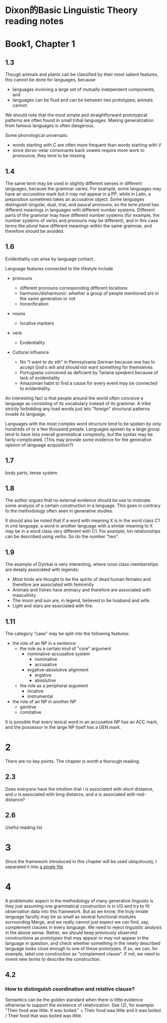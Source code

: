 Dixon的Basic Linguistic Theory reading notes
======

# Book1, Chapter 1

## 1.3

Though animals and plants can be classified by their most salient features, this cannot be done for languages, 
because 
- languages involving a large set of mutually independent components, and 
- languages can be fluid and can be between two prototypes; animals cannot.

We should note that the most simple and straightforward prototypical patterns are often found in 
small tribal languages. Making generalization from famous languages is often dangerous.

Some phonological universals:
- words starting with C are often more frequent than words starting with V
- since dorso-velar consonants back vowels require more work to pronounce, they tend to be missing 

## 1.4

The same term may be used in slightly different senses in different languages, because the grammar varies.
For example, some languages may have an *accusative* mark but it may not appear in a PP, while in Latin, 
a preposition sometimes takes an accusative object. Some languages distinguish singular, dual, trial, and
paucal pronouns, so the term *plural* has different meanings in languages with different number systems.
Different parts of the grammar may have different number systems (for example, the number systems of verbs
and pronouns may be different), and in this case terms like *plural* have different meanings within the same 
grammar, and therefore should be avoided.

## 1.6

Evidentiality can arise by language contact.

Language features connected to the lifestyle include
- pronouns
  - different pronouns corresponding different locations
  - harmonic/disharmonic: whether a group of people mentioned are in the same generation or not
  - honorification
- nouns
  - locative markers
- verb
  - Evidentiality

- Cultural influence
  - No "I want to do sth" in Pennsylvania German because one has to accept God's will and should not want something for themselves
  - Portuguese conceived as deficient by Tariana speakers because of lack of evidentiality
  - Amazonian habit to find a cause for every event may be connected to evidentiality.

An interesting fact is that people around the world often conceive a language as consisting of its vocabulary 
instead of its grammar. A tribe strictly forbidding any load words just lets "foreign" structural patterns invade 
its language. 

Languages with the most complex word structure tend to be spoken by only hundreds of or a few thousand people. 
Languages spoken by a large group tend to have less overall grammatical complexity, but the syntax may be fairly complicated.
(This may provide some evidence for the generative opinion of language acquisition?)

## 1.7

body parts, tense system

## 1.8

The author argues that no external evidence should be use to motivate some analysis of a certain construction in
a language. This goes in contrary to the methodology often seen in generative studies.

It should also be noted that if a word with meaning X is in the word class C1 in one language, a word in another language with a similar meaning to X may be in a word class very different with C1. 
For example, kin relationships can be described using verbs. So do the number "two".

## 1.9

The example of Dyirbal is very interesting, where noun class memberships are deeply associated with legends:
- Most birds are thought to be the spirits of dead human females and therefore are associated with femininity
- Animals and fishes have animacy and therefore are associated with masculinity
- The moon and sun are, in legend, believed to be husband and wife.
- Light and stars are associated with fire.

## 1.11

The category "case" may be split into the following features:
- the role of an NP in a sentence
  - the role as a certain kind of "core" argument
    - nominative-accusative system
      - nominative
      - accusative
    - ergative–absolutive alignment
      - ergative
      - absolutive
  - the role as a peripheral argument
    - locative
    - instrumental
- the role of an NP in another NP
  - genitive
  - comitative

It is possible that every lexical word in an accusative NP has an ACC mark, and the possessor in the large NP
itself has a GEN mark.

# 2

There are no key points. The chapter is worth a thorough reading.

## 2.3

Does everyone have the intuition that *i* is associated with short distance, and *u* is associated with long distance, and *a* is associated with mid-distance?

## 2.6

Useful reading list

# 3

Since the framework introduced in this chapter will be used ubiquitously, I separated it into [a single file](./grammar-focus.md).

# 4

A problematic aspect in the methodology of many generative linguists is they just assuming one grammatical construction is in UG and try to fit observation data into this framework.
But as we know, the truly innate language faculty may be as small as several functional modules surrounding Merge, and we really cannot just expect we can find, say, complement clauses in every language.
We need to reject *linguistic analysis* in the above sense. Rather, we should keep previously observed constructions as *prototypes* that may appear or may not appear in the language in question, and check whether something in the newly described language looks close enough to one of these prototypes.
If so, we can, for example, label one construction as "complement clause". If not, we need to invent new terms to describe the construction.

## 4.2

### How to distinguish coordination and relative clause?

Semantics can be the golden standard when there is little evidence otherwise to support the existence of relativization. See (2), for example: "Their food was little. It was boiled." = Their food was little and it was boiled / Their food that was boiled was little.

### 